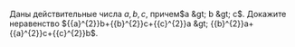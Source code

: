 Даны действительные числа $a,b,c$, причем$a &gt; b &gt; c$. Докажите неравенство ${{a}^{2}}b+{{b}^{2}}c+{{c}^{2}}a &gt; {{b}^{2}}a+{{a}^{2}}c+{{c}^{2}}b$.